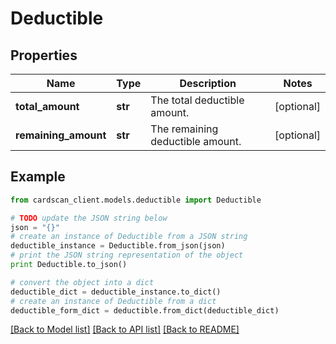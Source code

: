 # Deductible


## Properties
Name | Type | Description | Notes
------------ | ------------- | ------------- | -------------
**total_amount** | **str** | The total deductible amount. | [optional] 
**remaining_amount** | **str** | The remaining deductible amount. | [optional] 

## Example

```python
from cardscan_client.models.deductible import Deductible

# TODO update the JSON string below
json = "{}"
# create an instance of Deductible from a JSON string
deductible_instance = Deductible.from_json(json)
# print the JSON string representation of the object
print Deductible.to_json()

# convert the object into a dict
deductible_dict = deductible_instance.to_dict()
# create an instance of Deductible from a dict
deductible_form_dict = deductible.from_dict(deductible_dict)
```
[[Back to Model list]](../README.md#documentation-for-models) [[Back to API list]](../README.md#documentation-for-api-endpoints) [[Back to README]](../README.md)


